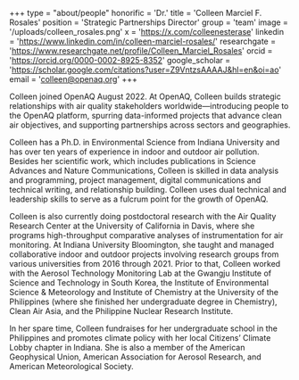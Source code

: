 +++
type = "about/people"
honorific = 'Dr.'
title = 'Colleen Marciel F. Rosales'
position = 'Strategic Partnerships Director'
group = 'team'
image = '/uploads/colleen_rosales.png'
x = 'https://x.com/colleenesterase'
linkedin = 'https://www.linkedin.com/in/colleen-marciel-rosales/'
researchgate = 'https://www.researchgate.net/profile/Colleen_Marciel_Rosales'
orcid = 'https://orcid.org/0000-0002-8925-8352'
google_scholar = 'https://scholar.google.com/citations?user=Z9VntzsAAAAJ&hl=en&oi=ao'
email = 'colleen@openaq.org'
+++

Colleen joined OpenAQ August 2022. At OpenAQ, Colleen builds strategic relationships with air quality stakeholders worldwide—introducing people to the OpenAQ platform, spurring data-informed projects that advance clean air objectives, and supporting partnerships across sectors and geographies.

Colleen has a Ph.D. in Environmental Science from Indiana University and has over ten years of experience in indoor and outdoor air pollution. Besides her scientific work, which includes publications in Science Advances and Nature Communications, Colleen is skilled in data analysis and programming, project management, digital communications and technical writing, and relationship building. Colleen uses dual technical and leadership skills to serve as a fulcrum point for the growth of OpenAQ.

Colleen is also currently doing postdoctoral research with the Air Quality Research Center at the University of California in Davis, where she programs high-throughput comparative analyses of instrumentation for air monitoring. At Indiana University Bloomington, she taught and managed collaborative indoor and outdoor projects involving research groups from various universities from 2016 through 2021. Prior to that, Colleen worked with the Aerosol Technology Monitoring Lab at the Gwangju Institute of Science and Technology in South Korea, the Institute of Environmental Science & Meteorology and Institute of Chemistry at the University of the Philippines (where she finished her undergraduate degree in Chemistry), Clean Air Asia, and the Philippine Nuclear Research Institute.

In her spare time, Colleen fundraises for her undergraduate school in the Philippines and promotes climate policy with her local Citizens’ Climate Lobby chapter in Indiana. She is also a member of the American Geophysical Union, American Association for Aerosol Research, and American Meteorological Society.

